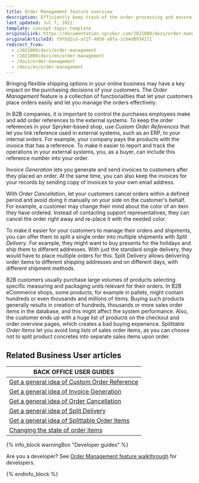 ```yaml
---
title: Order Management feature overview
description: Efficiently keep track of the order processing and ensure quick fulfillment. With the Order Management, you can keep your order processing running smoothly.
last_updated: Jul 7, 2021
template: concept-topic-template
originalLink: https://documentation.spryker.com/2021080/docs/order-management
originalArticleId: f9fbd2cd-af2f-4850-a07a-1cb4d8934171
redirect_from:
  - /2021080/docs/order-management
  - /2021080/docs/en/order-management
  - /docs/order-management
  - /docs/en/order-management
---
```


Bringing flexible shipping options in your online business may have a key impact on the purchasing decisions of your customers. The *Order Management* feature is a collection of functionalities that let your customers place orders easily and let you manage the orders effectively.

In B2B companies, it is important to control the purchases employees make and add order references to the external systems. To keep the order references in your Spryker-based shop, use *Custom Order References* that let you link reference used in external systems, such as an ERP, to your internal orders. For example, your company pays the products with the invoice that has a reference. To make it easier to report and track the operations in your external systems, you, as a buyer, can include this reference number into your order.

*Invoice Generation* lets you generate and send invoices to customers after they placed an order. At the same time, you can also keep the invoices for your records by sending copy of invoices to your own email address.

With *Order Cancellation*, let your customers cancel orders within a defined period and avoid doing it manually on your side on the customer's behalf. For example, a customer may change their mind about the color of an item they have ordered. Instead of contacting support representatives, they can cancel the order right away and re-place it with the needed color.  

To make it easier for your customers to manage their orders and shipments, you can offer them to split a single order into multiple shipments with *Split Delivery*. For example, they might want to buy presents for the holidays and ship them to different addresses. With just the standard single delivery, they would have to place multiple orders for this. Split Delivery allows delivering order items to different shipping addresses and on different days, with different shipment methods.

B2B customers usually purchase large volumes of products selecting specific measuring and packaging units relevant for their orders. In B2B eCommerce shops, some products, for example in pallets, might contain hundreds or even thousands and millions of items. Buying such products generally results in creation of hundreds, thousands or more sales order items in the database, and this might affect the system performance. Also, the customer ends up with a huge list of products on the checkout and order overview pages, which creates a bad buying experience. *Splittable Order Items* let you avoid long lists of sales order items, as you can choose not to split product concretes into separate sales items upon order.

## Related Business User articles

|BACK OFFICE USER GUIDES|
|---|
| [Get a general idea of Custom Order Reference](/docs/scos/dev/feature-walkthroughs/{{page.version}}/order-management-feature-walkthrough/custom-order-reference-module-relations.html)   |
| [Get a general idea of Invoice Generation](/docs/scos/user/features/{{page.version}}/order-management-feature-overview/invoice-generation-overview.html)   |
| [Get a general idea of Order Cancellation](/docs/scos/user/features/{{page.version}}/order-management-feature-overview/order-cancellation-overview.html)   |
| [Get a general idea of Split Delivery](/docs/scos/user/features/{{page.version}}/order-management-feature-overview/split-delivery-overview.html)   |
| [Get a general idea of Splittable Order Items](/docs/scos/user/features/{{page.version}}/order-management-feature-overview/splittable-order-items-overview.html)   |
| [Changing the state of order items](/docs/scos/user/back-office-user-guides/{{page.version}}/sales/orders/changing-the-state-of-order-items.html)   |

{% info_block warningBox "Developer guides" %}

Are you a developer? See [Order Management feature walkthrough](/docs/scos/dev/feature-walkthroughs/{{page.version}}/order-management-feature-walkthrough/order-management-feature-wakthrough.html) for developers.

{% endinfo_block %}
